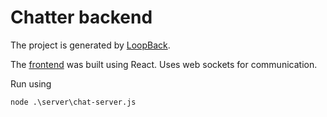 # Chatter backend

The project is generated by [LoopBack](http://loopback.io).

The [frontend](https://github.com/zorgonide/Chatter) was built using React. Uses web sockets for communication.

Run using
```
node .\server\chat-server.js
```
